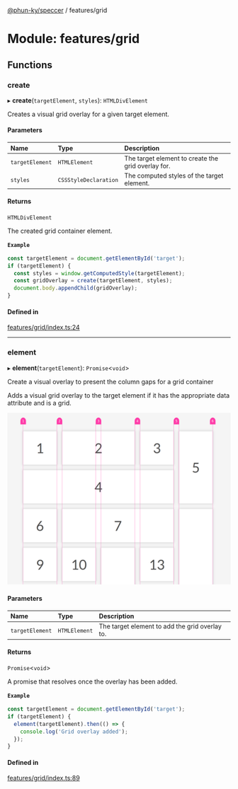 [@phun-ky/speccer](../README.md) / features/grid

# Module: features/grid

## Functions

### create

▸ **create**(`targetElement`, `styles`): `HTMLDivElement`

Creates a visual grid overlay for a given target element.

#### Parameters

| Name | Type | Description |
| :------ | :------ | :------ |
| `targetElement` | `HTMLElement` | The target element to create the grid overlay for. |
| `styles` | `CSSStyleDeclaration` | The computed styles of the target element. |

#### Returns

`HTMLDivElement`

The created grid container element.

**`Example`**

```ts
const targetElement = document.getElementById('target');
if (targetElement) {
  const styles = window.getComputedStyle(targetElement);
  const gridOverlay = create(targetElement, styles);
  document.body.appendChild(gridOverlay);
}
```

#### Defined in

[features/grid/index.ts:24](https://github.com/phun-ky/speccer/blob/main/src/features/grid/index.ts#L24)

___

### element

▸ **element**(`targetElement`): `Promise`\<`void`\>

Create a visual overlay to present the column gaps for a grid container

Adds a visual grid overlay to the target element if it has the appropriate data attribute and is a grid.

![grid](https://github.com/phun-ky/speccer/blob/main/public/grid.png?raw=true)

#### Parameters

| Name | Type | Description |
| :------ | :------ | :------ |
| `targetElement` | `HTMLElement` | The target element to add the grid overlay to. |

#### Returns

`Promise`\<`void`\>

A promise that resolves once the overlay has been added.

**`Example`**

```ts
const targetElement = document.getElementById('target');
if (targetElement) {
  element(targetElement).then(() => {
    console.log('Grid overlay added');
  });
}
```

#### Defined in

[features/grid/index.ts:89](https://github.com/phun-ky/speccer/blob/main/src/features/grid/index.ts#L89)
